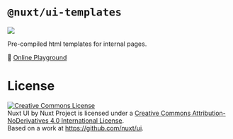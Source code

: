 # `@nuxt/ui-templates`

<a href="https://www.npmjs.com/package/@nuxt/ui-templates-edge"><img src="https://flat.badgen.net/npm/v/@nuxt/ui-templates-edge"></a>

Pre-compiled html templates for internal pages.

🏀 [Online Playground](https://templates.ui.nuxtjs.org)

# License

<a rel="license" href="http://creativecommons.org/licenses/by-nd/4.0/"><img alt="Creative Commons License" style="border-width:0" src="https://i.creativecommons.org/l/by-nd/4.0/88x31.png" /></a><br /><span xmlns:dct="http://purl.org/dc/terms/" property="dct:title">Nuxt UI</span> by <span xmlns:cc="http://creativecommons.org/ns#" property="cc:attributionName">Nuxt Project</span> is licensed under a <a rel="license" href="http://creativecommons.org/licenses/by-nd/4.0/">Creative Commons Attribution-NoDerivatives 4.0 International License</a>.<br />Based on a work at <a xmlns:dct="http://purl.org/dc/terms/" href="https://github.com/nuxt/ui" rel="dct:source">https://github.com/nuxt/ui</a>.
